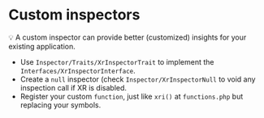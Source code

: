 # Custom inspectors

💡 A custom inspector can provide better (customized) insights for your existing application.

* Use `Inspector/Traits/XrInspectorTrait` to implement the `Interfaces/XrInspectorInterface`.
* Create a `null` inspector (check `Inspector/XrInspectorNull` to void any inspection call if XR is disabled.
* Register your custom `function`, just like `xri()` at `functions.php` but replacing your symbols.
